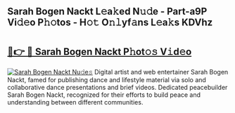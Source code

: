 ## Sarah Bogen Nackt L𝚎a𝚔ed N𝚞𝚍e - Part-a9P Vi𝚍𝚎o P𝚑𝚘tos - H𝚘𝚝 O𝚗𝚕yf𝚊ns L𝚎a𝚔s KDVhz

# <h2><a href="http://kf9jhv.oniu.top/?m=Sarah+Bogen+Nackt">🔗👉 🔴 Sarah Bogen Nackt P𝚑ot𝚘𝚜 V𝚒d𝚎o</a></h2>

[![Sarah Bogen Nackt Nu𝚍e𝚜](https://i.imgur.com/0qMVB7G.gif)](http://kf9jhv.oniu.top/?m=Sarah+Bogen+Nackt)
Digital artist and web entertainer Sarah Bogen Nackt, famed for publishing dance and lifestyle material via solo and collaborative dance presentations and brief videos. Dedicated peacebuilder Sarah Bogen Nackt, recognized for their efforts to build peace and understanding between different communities.  
